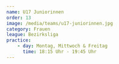 ```yaml
---
name: U17 Juniorinnen
order: 13
image: /media/teams/u17-juniorinnen.jpg
category: Frauen
league: Bezirksliga
practice:
    - day: Montag, Mittwoch & Freitag
      time: 18:15 Uhr - 19:45 Uhr
---
```

